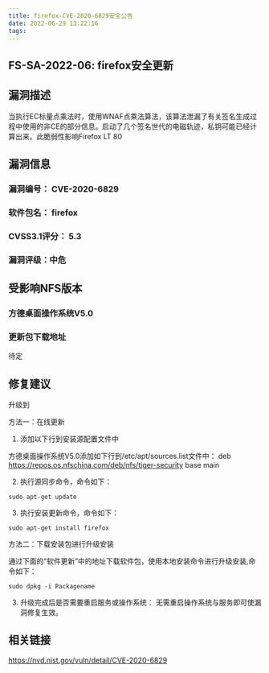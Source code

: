 ```yaml
---
title: firefox-CVE-2020-6829安全公告
date: 2022-06-29 13:22:16
tags:
---
```

## FS-SA-2022-06: firefox安全更新

## 漏洞描述

当执行EC标量点乘法时，使用WNAF点乘法算法，该算法泄漏了有关签名生成过程中使用的非CE的部分信息。启动了几个签名世代的电磁轨迹，私钥可能已经计算出来。此脆弱性影响Firefox LT 80

## 漏洞信息

###    漏洞编号： CVE-2020-6829

###    软件包名： firefox

###    CVSS3.1评分： 5.3

###    漏洞评级：中危

## 受影响NFS版本

###    方德桌面操作系统V5.0

### 更新包下载地址

待定

## 修复建议

升级到 

方法一：在线更新

1. 添加以下行到安装源配置文件中

方德桌面操作系统V5.0添加如下行到/etc/apt/sources.list文件中：
deb https://repos.os.nfschina.com/deb/nfs/tiger-security base main

2. 执行源同步命令，命令如下：

```
sudo apt-get update
```

3. 执行安装更新命令，命令如下：

```
sudo apt-get install firefox
```

方法二：下载安装包进行升级安装

通过下面的“软件更新”中的地址下载软件包，使用本地安装命令进行升级安装,命令如下：

```
sudo dpkg -i Packagename
```

3. 升级完成后是否需要重启服务或操作系统：
   无需重启操作系统与服务即可使漏洞修复生效。

## 相关链接

https://nvd.nist.gov/vuln/detail/CVE-2020-6829
